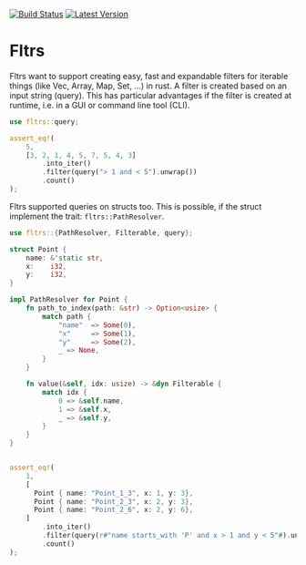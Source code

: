 [![Build Status]][Build Action] [![Latest Version]][crates.io] 

[Build Status]: https://github.com/lima1909/fltrs/actions/workflows/continuous_integration.yml/badge.svg
[Build Action]: https://github.com/lima1909/fltrs/actions
[Latest Version]: https://img.shields.io/crates/v/fltrs.svg
[crates.io]: https://crates.io/crates/fltrs

# Fltrs

Fltrs want to support creating easy, fast and expandable filters for iterable things (like Vec, Array, Map, Set, ...) in rust. A filter is created based on an input string (query). This has particular advantages if the filter is created at runtime, i.e. in a GUI or command line tool (CLI).


```rust
use fltrs::query;

assert_eq!(
    5,
    [3, 2, 1, 4, 5, 7, 5, 4, 3]
        .into_iter()
        .filter(query("> 1 and < 5").unwrap())
        .count()
);
```

Fltrs supported queries on structs too. This is possible, if the struct implement the trait: `fltrs::PathResolver`.

```rust
use fltrs::{PathResolver, Filterable, query};

struct Point {
    name: &'static str,
    x:    i32,
    y:    i32,
}

impl PathResolver for Point {
    fn path_to_index(path: &str) -> Option<usize> {
        match path {
            "name"  => Some(0),
            "x"     => Some(1),
            "y"     => Some(2),
            _ => None,
        }
    }

    fn value(&self, idx: usize) -> &dyn Filterable {
        match idx {
            0 => &self.name,
            1 => &self.x,
            _ => &self.y,
        }
    }
}


assert_eq!(
    1,
    [
      Point { name: "Point_1_3", x: 1, y: 3},
      Point { name: "Point_2_3", x: 2, y: 3},
      Point { name: "Point_2_6", x: 2, y: 6},
    ]
        .into_iter()
        .filter(query(r#"name starts_with 'P' and x > 1 and y < 5"#).unwrap())
        .count()
);
```
